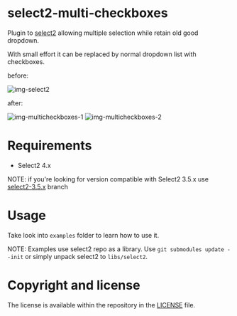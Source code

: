 # select2-multi-checkboxes
Plugin to [select2][select2-repo] allowing multiple selection while retain old good dropdown.

With small effort it can be replaced by normal dropdown list with checkboxes.

before:

![img-select2]

after:

![img-multicheckboxes-1]
![img-multicheckboxes-2]

# Requirements
* Select2 4.x

NOTE: if you're looking for version compatible with Select2 3.5.x use [select2-3.5.x] branch

# Usage
Take look into `examples` folder to learn how to use it.

NOTE: Examples use select2 repo as a library. Use `git submodules update --init` or simply unpack select2 to `libs/select2`.

# Copyright and license
The license is available within the repository in the [LICENSE][license] file.

[select2-repo]: https://github.com/select2/select2
[license]: LICENSE
[select2-3.5.x]: https://github.com/wasikuss/select2-multi-checkboxes/tree/select2-3.5.x

[img-select2]: https://cloud.githubusercontent.com/assets/9192409/20893500/4e4a8d4c-bb12-11e6-9c46-1b90f70aaca8.png
[img-multicheckboxes-1]: https://cloud.githubusercontent.com/assets/9192409/20894631/83940e7a-bb16-11e6-8be6-19ddd5ce355f.png
[img-multicheckboxes-2]: https://cloud.githubusercontent.com/assets/9192409/20894652/9bbbcc90-bb16-11e6-8b9d-424760e2de36.png